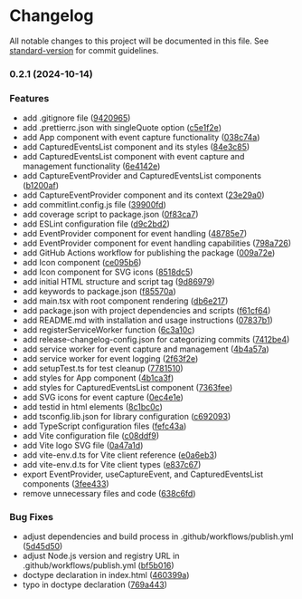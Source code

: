 # Changelog

All notable changes to this project will be documented in this file. See [standard-version](https://github.com/conventional-changelog/standard-version) for commit guidelines.

### 0.2.1 (2024-10-14)


### Features

* add .gitignore file ([9420965](https://github.com/gusintheeshell/react-capture-events/commit/94209650b5c5735980f23cfd6dfd5b8c44604495))
* add .prettierrc.json with singleQuote option ([c5e1f2e](https://github.com/gusintheeshell/react-capture-events/commit/c5e1f2e81b16c22bf9cd93723f54814a20213c83))
* add App component with event capture functionality ([038c74a](https://github.com/gusintheeshell/react-capture-events/commit/038c74af9c6e255d5bfb4367209a6ffc748b4513))
* add CapturedEventsList component and its styles ([84e3c85](https://github.com/gusintheeshell/react-capture-events/commit/84e3c856eba6aa3eb249f0378769bae5c09df87e))
* add CapturedEventsList component with event capture and management functionality ([6e4142e](https://github.com/gusintheeshell/react-capture-events/commit/6e4142ef8b51068a3c9780e46721c4b06ad42dba))
* add CaptureEventProvider and CapturedEventsList components ([b1200af](https://github.com/gusintheeshell/react-capture-events/commit/b1200af1351894c7b6bbfedcdbd3a0b00f52d9fd))
* add CaptureEventProvider component and its context ([23e29a0](https://github.com/gusintheeshell/react-capture-events/commit/23e29a064b38ce0ff736db76eecfcb127798f5c5))
* add commitlint.config.js file ([39900fd](https://github.com/gusintheeshell/react-capture-events/commit/39900fdc3adb1ac09ae8488020e7702a3eee4323))
* add coverage script to package.json ([0f83ca7](https://github.com/gusintheeshell/react-capture-events/commit/0f83ca76b6d87d5abfaac9fe05580ccf2d8d72f4))
* add ESLint configuration file ([d9c2bd2](https://github.com/gusintheeshell/react-capture-events/commit/d9c2bd24bce4c568b8a96759e20a7c004661fc06))
* add EventProvider component for event handling ([48785e7](https://github.com/gusintheeshell/react-capture-events/commit/48785e79b8f106442eb32f8384e4f6065b84f876))
* add EventProvider component for event handling capabilities ([798a726](https://github.com/gusintheeshell/react-capture-events/commit/798a726c7238ba1d80ebef32778487bdc8b86def))
* add GitHub Actions workflow for publishing the package ([009a72e](https://github.com/gusintheeshell/react-capture-events/commit/009a72eee6d991d97adb6c404933bd5ac25edeb0))
* add Icon component ([ce095b6](https://github.com/gusintheeshell/react-capture-events/commit/ce095b67b92779b4769384d12d494f9e4f5ecfac))
* add Icon component for SVG icons ([8518dc5](https://github.com/gusintheeshell/react-capture-events/commit/8518dc5c2f95bead0266e832f4bfd5799db62d26))
* add initial HTML structure and script tag ([9d86979](https://github.com/gusintheeshell/react-capture-events/commit/9d8697978e399d5ebcaea124e7e08165cb88cb5e))
* add keywords to package.json ([f85570a](https://github.com/gusintheeshell/react-capture-events/commit/f85570a5cc7230ff0563328d5eb6a9ed0b1ab8c4))
* add main.tsx with root component rendering ([db6e217](https://github.com/gusintheeshell/react-capture-events/commit/db6e2171d238fb590ab32f42f2d4746d84a12438))
* add package.json with project dependencies and scripts ([f61cf64](https://github.com/gusintheeshell/react-capture-events/commit/f61cf64bcdade3bd9234dcefe72cc7b3116caf3a))
* add README.md with installation and usage instructions ([07837b1](https://github.com/gusintheeshell/react-capture-events/commit/07837b1623353f9de680c2871bab4b3b4f391d61))
* add registerServiceWorker function ([6c3a10c](https://github.com/gusintheeshell/react-capture-events/commit/6c3a10ce7ca56878c4471e8736199174feb5922e))
* add release-changelog-config.json for categorizing commits ([7412be4](https://github.com/gusintheeshell/react-capture-events/commit/7412be4f5195210d2b609096519a4a53712f8e92))
* add service worker for event capture and management ([4b4a57a](https://github.com/gusintheeshell/react-capture-events/commit/4b4a57a161b41eb894348d6a69f6d2c51357d881))
* add service worker for event logging ([2f63f2e](https://github.com/gusintheeshell/react-capture-events/commit/2f63f2ef6aebb7a1893d10224732a554a5324c94))
* add setupTest.ts for test cleanup ([7781510](https://github.com/gusintheeshell/react-capture-events/commit/778151075f816a4977519d683700d05816a2b310))
* add styles for App component ([4b1ca3f](https://github.com/gusintheeshell/react-capture-events/commit/4b1ca3f34a03f08e8f8f99552cf25ce8ad878b1b))
* add styles for CapturedEventsList component ([7363fee](https://github.com/gusintheeshell/react-capture-events/commit/7363fee9cb378d398a6b43e6ac4e133fa6d28786))
* add SVG icons for event capture ([0ec4e1e](https://github.com/gusintheeshell/react-capture-events/commit/0ec4e1e8b245ba06e8c5eda133637b909814f084))
* add testid in html elements ([8c1bc0c](https://github.com/gusintheeshell/react-capture-events/commit/8c1bc0cc4037b6f30e6e382082a265e2b022c521))
* add tsconfig.lib.json for library configuration ([c692093](https://github.com/gusintheeshell/react-capture-events/commit/c69209309ccf649a025b8464729bbe14e18781e5))
* add TypeScript configuration files ([fefc43a](https://github.com/gusintheeshell/react-capture-events/commit/fefc43a5294c568b941c44a2879ab69f1881163c))
* add Vite configuration file ([c08ddf9](https://github.com/gusintheeshell/react-capture-events/commit/c08ddf9d5bb054236fa25cb49969118249f22f94))
* add Vite logo SVG file ([0a47a1d](https://github.com/gusintheeshell/react-capture-events/commit/0a47a1d73e6a7840c53988ce929ffed9d9c8564c))
* add vite-env.d.ts for Vite client reference ([e0a6eb3](https://github.com/gusintheeshell/react-capture-events/commit/e0a6eb39456fe14294fdf151a0851518d118647d))
* add vite-env.d.ts for Vite client types ([e837c67](https://github.com/gusintheeshell/react-capture-events/commit/e837c673494a3fe95da2b8b49d41d7bda57fbae5))
* export EventProvider, useCaptureEvent, and CapturedEventsList components ([3fee433](https://github.com/gusintheeshell/react-capture-events/commit/3fee43367193a14c8f791c2d94ae8f82b1401c53))
* remove unnecessary files and code ([638c6fd](https://github.com/gusintheeshell/react-capture-events/commit/638c6fda004a14654c84b796a65c6a537f76327d))


### Bug Fixes

* adjust dependencies and build process in .github/workflows/publish.yml ([5d45d50](https://github.com/gusintheeshell/react-capture-events/commit/5d45d50c4985cd2c727664ccb490d9d0c4e61312))
* adjust Node.js version and registry URL in .github/workflows/publish.yml ([bf5b016](https://github.com/gusintheeshell/react-capture-events/commit/bf5b016738332290e39fae44dd70b99017806796))
* doctype declaration in index.html ([460399a](https://github.com/gusintheeshell/react-capture-events/commit/460399a29f8083ff28c7d4a7b8c04555b25ac9bd))
* typo in doctype declaration ([769a443](https://github.com/gusintheeshell/react-capture-events/commit/769a44395bd6b01bfc9a10a9450e52ba528dc93f))
